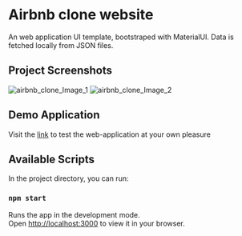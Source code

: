 # Airbnb clone website

An web application UI template, bootstraped with MaterialUI. Data is fetched locally from JSON files. 

## Project Screenshots
![airbnb_clone_Image_1](https://i.postimg.cc/wMPwXVbn/Screenshot-1.png)
![airbnb_clone_Image_2](https://i.postimg.cc/nzXRCg3q/Screenshot-2.png)

## Demo Application
Visit the [link]() to test the web-application at your own pleasure

## Available Scripts
In the project directory, you can run:

### `npm start`

Runs the app in the development mode.\
Open [http://localhost:3000](http://localhost:3000) to view it in your browser.
